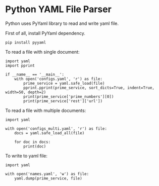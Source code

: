 # Python YAML File Parser
Python uses PyYaml library to read and write yaml file.

First of all, install PyYaml dependency.
```
pip install pyyaml
```

To read a file with single document:
```
import yaml
import pprint

if __name__ == '__main__':
    with open('configs.yaml', 'r') as file:
        prime_service = yaml.safe_load(file)
        pprint.pprint(prime_service, sort_dicts=True, indent=True, width=50, depth=2)
        print(prime_service['prime_numbers'][0])
        print(prime_service['rest']['url'])
```

To read a file with multiple documents:
```
import yaml

with open('configs_multi.yaml', 'r') as file:
    docs = yaml.safe_load_all(file)

    for doc in docs:
        print(doc)
```

To write to yaml file:
```
import yaml

with open('names.yaml', 'w') as file:
    yaml.dump(prime_service, file)
```

